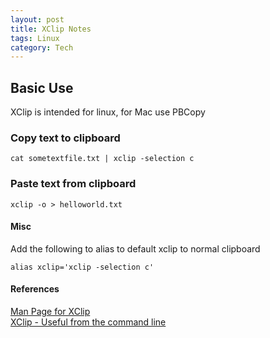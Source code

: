 ```yaml
---
layout: post
title: XClip Notes
tags: Linux
category: Tech
---
```


## Basic Use

XClip is intended for linux, for Mac use PBCopy

### Copy text to clipboard  

~~~
cat sometextfile.txt | xclip -selection c
~~~

### Paste text from clipboard

~~~
xclip -o > helloworld.txt
~~~

#### Misc 

Add the following to alias to default xclip to normal clipboard

~~~
alias xclip='xclip -selection c'
~~~

#### References 

[Man Page for XClip](http://linux.die.net/man/1/xclip)  
[XClip - Useful from the command line](https://elcasey.wordpress.com/2008/02/12/xclip-use-the-clipboard-from-the-command-line/)  
